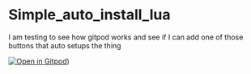 # Simple_auto_install_lua
I am testing to see how gitpod works and see if I can add one of those buttons that auto setups the thing

[![Open in Gitpod](https://gitpod.io/button/open-in-gitpod.svg)](https://gitpod.io/#https://github.com/Goldie323/Simple_auto_install_lua/edit/main))
